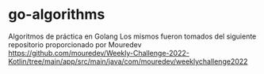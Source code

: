 # go-algorithms
Algoritmos de práctica en Golang
Los mismos fueron tomados del siguiente repositorio proporcionado por Mouredev
https://github.com/mouredev/Weekly-Challenge-2022-Kotlin/tree/main/app/src/main/java/com/mouredev/weeklychallenge2022

